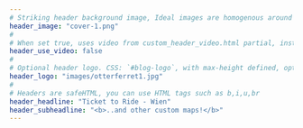 ```yaml
---
# Striking header background image, Ideal images are homogenous around the centre and contrasting to the text. Non-ideal images can use `title_guard`
header_image: "cover-1.png"
#
# When set true, uses video from custom_header_video.html partial, instead of header_image
header_use_video: false
#
# Optional header logo. CSS: `#blog-logo`, with max-height defined, optimize to prevent scaling
header_logo: "images/otterferret1.jpg"
#
# Headers are safeHTML, you can use HTML tags such as b,i,u,br
header_headline: "Ticket to Ride - Wien"
header_subheadline: "<b>..and other custom maps!</b>"
---
```

